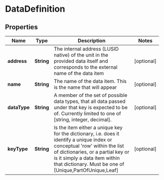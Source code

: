

# DataDefinition

## Properties

Name | Type | Description | Notes
------------ | ------------- | ------------- | -------------
**address** | **String** | The internal address (LUSID native) of the unit in the provided data itself and corresponds to the external name of the data item |  [optional]
**name** | **String** | The name of the data item. This is the name that will appear |  [optional]
**dataType** | **String** | A member of the set of possible data types, that all data passed under that key is expected to be of.  Currently limited to one of [string, integer, decimal]. |  [optional]
**keyType** | **String** | Is the item either a unique key for the dictionary, i.e. does it identify a unique index or conceptual &#39;row&#39; within the list of dictionaries,  or a partial key or is it simply a data item within that dictionary. Must be one of [Unique,PartOfUnique,Leaf] |  [optional]




